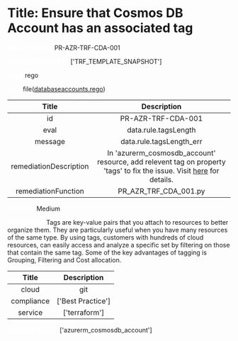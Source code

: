 



# Title: Ensure that Cosmos DB Account has an associated tag


***<font color="white">Master Test Id:</font>*** PR-AZR-TRF-CDA-001

***<font color="white">Master Snapshot Id:</font>*** ['TRF_TEMPLATE_SNAPSHOT']

***<font color="white">type:</font>*** rego

***<font color="white">rule:</font>*** file([databaseaccounts.rego])  
  
  
  
  

|Title|Description|
| :---: | :---: |
|id|PR-AZR-TRF-CDA-001|
|eval|data.rule.tagsLength|
|message|data.rule.tagsLength_err|
|remediationDescription|In 'azurerm_cosmosdb_account' resource, add relevent tag on property 'tags' to fix the issue. Visit <a href='https://registry.terraform.io/providers/hashicorp/azurerm/latest/docs/resources/cosmosdb_account#tags' target='_blank'>here</a> for details.|
|remediationFunction|PR_AZR_TRF_CDA_001.py|


***<font color="white">Severity:</font>*** Medium

***<font color="white">Description:</font>*** Tags are key-value pairs that you attach to resources to better organize them. They are particularly useful when you have many resources of the same type. By using tags, customers with hundreds of cloud resources, can easily access and analyze a specific set by filtering on those that contain the same tag. Some of the key advantages of tagging is Grouping, Filtering and Cost allocation.  
  
  

|Title|Description|
| :---: | :---: |
|cloud|git|
|compliance|['Best Practice']|
|service|['terraform']|


***<font color="white">Resource Types:</font>*** ['azurerm_cosmosdb_account']


[databaseaccounts.rego]: https://github.com/prancer-io/prancer-compliance-test/tree/master/azure/terraform/databaseaccounts.rego
